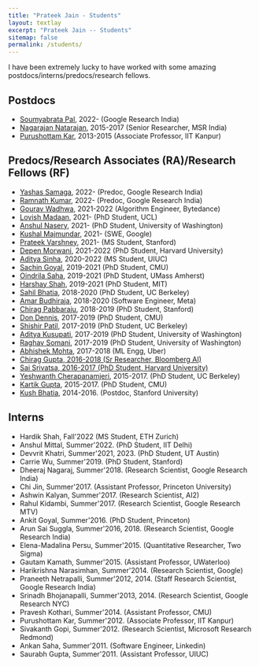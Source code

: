 ```yaml
---
title: "Prateek Jain - Students"
layout: textlay
excerpt: "Prateek Jain -- Students"
sitemap: false
permalink: /students/
---
```

I have been extremely lucky to have worked with some amazing postdocs/interns/predocs/research fellows. 

## Postdocs
* <a href="https://soumyabratap.github.io/">Soumyabrata Pal</a>, 2022-
  (Google Research India)
* <a href="https://www.microsoft.com/en-us/research/people/nagarajn/">Nagarajan Natarajan</a>, 2015-2017
  (Senior Researcher, MSR India)
* <a href="https://www.cse.iitk.ac.in/users/purushot/">Purushottam Kar</a>, 2013-2015
  (Associate Professor, IIT Kanpur)
  

## Predocs/Research Associates (RA)/Research Fellows (RF)
* <a href="https://yashassamaga.github.io/">Yashas Samaga</a>, 2022- (Predoc, Google Research India)
* <a href="https://ramnathkumar181.github.io/">Ramnath Kumar</a>, 2022- (Predoc, Google Research India)
* <a href="https://www.linkedin.com/in/gourav-wadhwa-96902616b/">Gourav Wadhwa</a>, 2021-2022 (Algorithm Engineer, Bytedance)
* <a href="https://lovishmadaan.github.io/">Lovish Madaan</a>, 2021- (PhD Student, UCL)
* <a href="https://anshuln.github.io/">Anshul Nasery</a>, 2021- (PhD Student, University of Washington)
* <a href="https://kushal0601.github.io/">Kushal Majmundar</a>, 2021- (SWE, Google)
* <a href="https://pvarshney1729.github.io/">Prateek Varshney</a>, 2021- (MS Student, Stanford)
* <a href="https://seas.harvard.edu/person/depen-morwani/">Depen Morwani</a>, 2021-2022 (PhD Student, Harvard University)
* <a href="https://adityasinha28.github.io/">Aditya Sinha</a>, 2020-2022 (MS Student, UIUC)
* <a href="https://saching007.github.io/">Sachin Goyal</a>, 2019-2021 (PhD Student, CMU)
* <a href="https://oindrilasaha.github.io/">Oindrila Saha</a>, 2019-2021 (PhD Student, UMass Amherst)
* <a href="https://harshay.me">Harshay Shah</a>, 2019-2021 (PhD Student, MIT)
* <a href="https://scholar.google.com/citations?user=HwfGXkcAAAAJ&hl=en/">Sahil Bhatia</a>, 2018-2020 (PhD Student, UC Berkeley)
* <a href="https://uk.linkedin.com/in/amarbudhiraja">Amar Budhiraja</a>, 2018-2020 (Software Engineer, Meta)
* <a href="https://www.linkedin.com/in/chirag-pabbaraju-277a4ba5/">Chirag Pabbaraju</a>, 2018-2019 (PhD Student, Stanford)
* <a href="https://dkdennis.xyz">Don Dennis</a>, 2017-2019 
  (PhD Student, CMU)
* <a href="https://shishirpatil.github.io/">Shishir Patil</a>, 2017-2019
  (PhD Student, UC Berkeley)
* <a href="http://adityakusupati.github.io/">Aditya Kusupati</a>, 2017-2019
  (PhD Student, University of Washington)
* <a href="https://raghavsomani.github.io/">Raghav Somani</a>, 2017-2019
  (PhD Student, University of Washington)
* <a href="https://abhimohta.github.io/">Abhishek Mohta</a>, 2017-2018
  (ML Engg, Uber)
* <a href="https://aigen.github.io/">Chirag Gupta, 2016-2018
  (Sr Researcher, Bloomberg AI)
* <a href="https://saisrivatsa.com/">Sai Srivatsa, 2016-2017 (PhD Student, Harvard University)
* <a href="https://yeshwanth94.github.io/">Yeshwanth Cherapanamjeri</a>, 2015-2017.
  (PhD Student, UC Berkeley)
* <a href="https://dblp.org/pid/133/8298.html">Kartik Gupta</a>, 2015-2017. 
  (PhD Student, CMU)
* <a href="https://scholar.google.com/citations?user=X-Sd3-8AAAAJ&hl=en">Kush Bhatia</a>, 2014-2016.
  (Postdoc, Stanford University)



## Interns
* Hardik Shah, Fall'2022 (MS Student, ETH Zurich)
* Anshul Mittal, Summer'2022. (PhD Student, IIT Delhi)
* Devvrit Khatri, Summer'2021, 2023. (PhD Student, UT Austin)
* Carrie Wu, Summer'2019. (PhD Student, Stanford)
* Dheeraj Nagaraj, Summer'2018. (Research Scientist, Google Research India)
* Chi Jin, Summer'2017. (Assistant Professor, Princeton University)
* Ashwin Kalyan, Summer'2017. (Research Scientist, AI2)
* Rahul Kidambi, Summer'2017. (Research Scientist, Google Research MTV)
* Ankit Goyal, Summer'2016. (PhD Student, Princeton)
* Arun Sai Suggla, Summer'2016, 2018. (Research Scientist, Google Research India)
* Elena-Madalina Persu, Summer'2015. (Quantitative Researcher, Two Sigma)
* Gautam Kamath, Summer'2015. (Assistant Professor, UWaterloo)
* Harikrishna Narasimhan, Summer'2014.
  (Research Scientist, Google)
* Praneeth Netrapalli, Summer'2012, 2014.
  (Staff Research Scientist, Google Research India)
* Srinadh Bhojanapalli, Summer'2013, 2014.
  (Research Scientist, Google Research NYC)
* Pravesh Kothari, Summer'2014.
  (Assistant Professor, CMU)
* Purushottam Kar, Summer'2012.
  (Associate Professor, IIT Kanpur)
* Sivakanth Gopi, Summer'2012.
  (Research Scientist, Microsoft Research Redmond)
* Ankan Saha, Summer'2011.
  (Software Engineer, Linkedin)
* Saurabh Gupta, Summer'2011.
  (Assistant Professor, UIUC)




